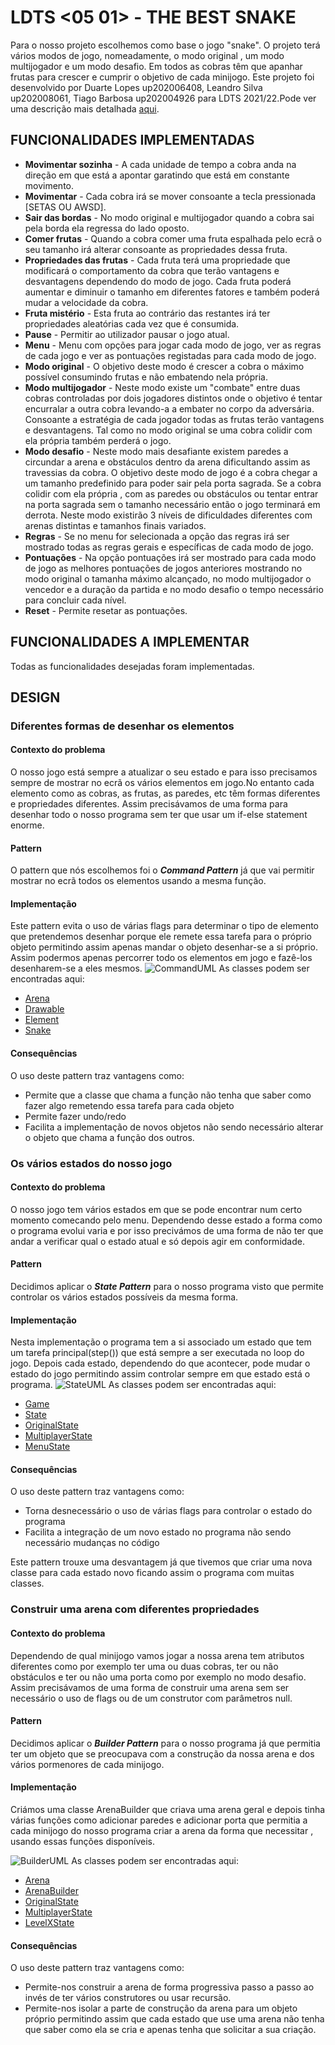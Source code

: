 # LDTS <05 01> - THE BEST SNAKE

Para o nosso projeto escolhemos como base o jogo "snake". O projeto terá vários modos de jogo, nomeadamente, o modo original , um modo multijogador e um modo desafio. Em todos as cobras têm que apanhar frutas para crescer e cumprir o objetivo de cada minijogo.
Este projeto foi desenvolvido por Duarte Lopes up202006408, Leandro Silva up202008061, Tiago Barbosa up202004926 para LDTS 2021/22.Pode ver uma descrição mais detalhada [aqui](../README.md).


## FUNCIONALIDADES IMPLEMENTADAS

- **Movimentar sozinha** - A cada unidade de tempo a cobra anda na direção em que está a apontar garatindo que está em constante movimento.
- **Movimentar** - Cada cobra irá se mover consoante a tecla pressionada [SETAS OU AWSD].
- **Sair das bordas** - No modo original e multijogador quando a cobra sai pela borda ela regressa do lado oposto.
- **Comer frutas** - Quando a cobra comer uma fruta espalhada pelo ecrã o seu tamanho irá alterar consoante as propriedades dessa fruta.
- **Propriedades das frutas** - Cada fruta terá uma propriedade que modificará o comportamento da cobra que terão vantagens e desvantagens dependendo do modo de jogo. Cada fruta poderá aumentar e diminuir o tamanho em diferentes fatores e também poderá mudar a velocidade da cobra.
- **Fruta mistério** - Esta fruta ao contrário das restantes irá ter propriedades aleatórias cada vez que é consumida.
- **Pause** - Permitir ao utilizador pausar o jogo atual.
- **Menu** - Menu com opções para jogar cada modo de jogo, ver as regras de cada jogo e ver as pontuações registadas para cada modo de jogo.
- **Modo original** - O objetivo deste modo é crescer a cobra o máximo possível consumindo frutas e não embatendo nela própria.
- **Modo multijogador** - Neste modo existe um "combate" entre duas cobras controladas por dois jogadores distintos onde o objetivo é tentar encurralar a outra cobra levando-a a embater no corpo da adversária. Consoante a estratégia de cada jogador todas as frutas terão vantagens e desvantagens. Tal como no modo original se uma cobra colidir com ela própria também perderá o jogo.
- **Modo desafio** - Neste modo mais desafiante existem paredes a circundar a arena e obstáculos dentro da arena dificultando assim as travessias da cobra. O objetivo deste modo de jogo é a cobra chegar a um tamanho predefinido para poder sair pela porta sagrada. Se a cobra colidir com ela própria , com as paredes ou obstáculos ou tentar entrar na porta sagrada sem o tamanho necessário então o jogo terminará em derrota. Neste modo existirão 3 níveis de dificuldades diferentes com arenas distintas e tamanhos finais variados.
- **Regras** - Se no menu for selecionada a opção das regras irá ser mostrado todas as regras gerais e específicas de cada modo de jogo.
- **Pontuações** - Na opção pontuações irá ser mostrado para cada modo de jogo as melhores pontuações de jogos anteriores mostrando no modo original o tamanha máximo alcançado, no modo multijogador o vencedor e a duração da partida e no modo desafio o tempo necessário para concluir cada nível.
- **Reset** - Permite resetar as pontuações.
## FUNCIONALIDADES A IMPLEMENTAR

Todas as funcionalidades desejadas foram implementadas.

## DESIGN

### Diferentes formas de desenhar os elementos

#### Contexto do problema

O nosso jogo está sempre a atualizar o seu estado e para isso precisamos sempre de mostrar no ecrã os vários elementos em jogo.No entanto cada elemento como as cobras, as frutas, as paredes, etc têm formas diferentes e propriedades diferentes. Assim precisávamos de uma forma para desenhar todo o nosso programa sem ter que usar um if-else statement enorme.

#### Pattern

O pattern que nós escolhemos foi o **_Command Pattern_** já que vai permitir mostrar no ecrã todos os elementos usando a mesma função.

#### Implementação

Este pattern evita o uso de várias flags para determinar o tipo de elemento que pretendemos desenhar porque ele remete essa tarefa para o próprio objeto permitindo assim apenas mandar o objeto desenhar-se a si próprio.
Assim podermos apenas percorrer todo os elementos em jogo e fazê-los desenharem-se a eles mesmos.
![CommandUML](../Imagens/UML/CommandUML.PNG)
As classes podem ser encontradas aqui:
- [Arena](../src/main/java/pt/up/ldts/general/Arena.java)
- [Drawable](../src/main/java/pt/up/ldts/elements/Drawable.java)
- [Element](../src/main/java/pt/up/ldts/elements/Element.java)
- [Snake](../src/main/java/pt/up/ldts/elements/Snake.java)

#### Consequências

O uso deste pattern traz vantagens como:
- Permite que a classe que chama a função não tenha que saber como fazer algo remetendo essa tarefa para cada objeto
- Permite fazer undo/redo
- Facilita a implementação de novos objetos não sendo necessário alterar o objeto que chama a função dos outros.

### Os vários estados do nosso jogo

#### Contexto do problema

O nosso jogo tem vários estados em que se pode encontrar num certo momento comecando pelo menu. Dependendo desse estado a forma como o programa evolui varia e por isso precivámos de uma forma de não ter que andar a verificar qual o estado atual e só depois agir em conformidade.

#### Pattern

Decidimos aplicar o **_State Pattern_** para o nosso programa visto que permite controlar os vários estados possíveis da mesma forma.
#### Implementação

Nesta implementação o programa tem a si associado um estado que tem um tarefa principal(step()) que está sempre a ser executada no loop do jogo.
Depois cada estado, dependendo do que acontecer, pode mudar o estado do jogo permitindo assim controlar sempre em que estado está o programa.
![StateUML](../Imagens/UML/StateUML.PNG)
As classes podem ser encontradas aqui:
- [Game](../src/main/java/pt/up/ldts/general/Game.java)
- [State](../src/main/java/pt/up/ldts/state/State.java)
- [OriginalState](../src/main/java/pt/up/ldts/state/OriginalState.java)
- [MultiplayerState](../src/main/java/pt/up/ldts/state/MultiplayerState.java)
- [MenuState](../src/main/java/pt/up/ldts/state/MenuState.java)
#### Consequências

O uso deste pattern traz vantagens como:
- Torna desnecessário o uso de várias flags para controlar o estado do programa
- Facilita a integração de um novo estado no programa não sendo necessário mudanças no código

Este pattern trouxe uma desvantagem já que tivemos que criar uma nova classe para cada estado novo ficando assim o programa com muitas classes.
### Construir uma arena com diferentes propriedades

#### Contexto do problema

Dependendo de qual minijogo vamos jogar a nossa arena tem atributos diferentes como por exemplo ter uma ou duas cobras, ter ou não obstáculos e ter ou não uma porta como por exemplo no modo desafio. Assim precisávamos de uma forma de construir uma arena sem ser necessário o uso de flags ou de um construtor com parâmetros null.

#### Pattern

Decidimos aplicar o **_Builder Pattern_** para o nosso programa já que permitia ter um objeto que se preocupava com a construção da nossa arena e dos vários pormenores de cada minijogo.
#### Implementação

Criámos uma classe ArenaBuilder que criava uma arena geral e depois tinha várias funções como adicionar paredes e adicionar porta que permitia a cada minijogo do nosso programa criar a arena da forma que necessitar
, usando essas funções disponíveis.

![BuilderUML](../Imagens/UML/BuilderUML.png)
As classes podem ser encontradas aqui:
- [Arena](../src/main/java/pt/up/ldts/general/Game.java)
- [ArenaBuilder](../src/main/java/pt/up/ldts/state/State.java)
- [OriginalState](../src/main/java/pt/up/ldts/state/OriginalState.java)
- [MultiplayerState](../src/main/java/pt/up/ldts/state/MultiplayerState.java)
- [LevelXState](../src/main/java/pt/up/ldts/state/LevelXState.java)
#### Consequências

O uso deste pattern traz vantagens como:
- Permite-nos construir a arena de forma progressiva passo a passo ao invés de ter vários construtores ou usar recursão.
- Permite-nos isolar a parte de construção da arena para um objeto próprio permitindo assim que cada estado que use uma arena não tenha que saber como ela se cria e apenas tenha que solicitar a sua criação. 

